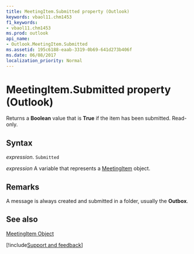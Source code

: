 ```yaml
---
title: MeetingItem.Submitted property (Outlook)
keywords: vbaol11.chm1453
f1_keywords:
- vbaol11.chm1453
ms.prod: outlook
api_name:
- Outlook.MeetingItem.Submitted
ms.assetid: 195c6188-eaab-3319-0b69-641d273b406f
ms.date: 06/08/2017
localization_priority: Normal
---
```



# MeetingItem.Submitted property (Outlook)

Returns a **Boolean** value that is **True** if the item has been submitted. Read-only.


## Syntax

_expression_. `Submitted`

_expression_ A variable that represents a [MeetingItem](Outlook.MeetingItem.md) object.


## Remarks

A message is always created and submitted in a folder, usually the  **Outbox**. 


## See also


[MeetingItem Object](Outlook.MeetingItem.md)

[!include[Support and feedback](~/includes/feedback-boilerplate.md)]